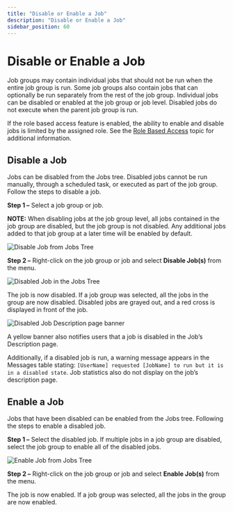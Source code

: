 ```yaml
---
title: "Disable or Enable a Job"
description: "Disable or Enable a Job"
sidebar_position: 60
---
```


# Disable or Enable a Job

Job groups may contain individual jobs that should not be run when the entire job group is run. Some
job groups also contain jobs that can optionally be run separately from the rest of the job group.
Individual jobs can be disabled or enabled at the job group or job level. Disabled jobs do not
execute when the parent job group is run.

If the role based access feature is enabled, the ability to enable and disable jobs is limited by
the assigned role. See the [Role Based Access](/docs/accessanalyzer/12.0/admin/settings/access/rolebased/overview.md) topic
for additional information.

## Disable a Job

Jobs can be disabled from the Jobs tree. Disabled jobs cannot be run manually, through a scheduled
task, or executed as part of the job group. Follow the steps to disable a job.

**Step 1 –** Select a job group or job.

**NOTE:** When disabling jobs at the job group level, all jobs contained in the job group are
disabled, but the job group is not disabled. Any additional jobs added to that job group at a later
time will be enabled by default.

![Disable Job from Jobs Tree](/img/product_docs/accessanalyzer/12.0/admin/jobs/job/disablejob.webp)

**Step 2 –** Right-click on the job group or job and select **Disable Job(s)** from the menu.

![Disabled Job in the Jobs Tree](/img/product_docs/accessanalyzer/12.0/admin/jobs/job/disabledjob.webp)

The job is now disabled. If a job group was selected, all the jobs in the group are now disabled.
Disabled jobs are grayed out, and a red cross is displayed in front of the job.

![Disabled Job Description page banner](/img/product_docs/accessanalyzer/12.0/admin/jobs/job/disabledjob2.webp)

A yellow banner also notifies users that a job is disabled in the Job’s Description page.

Additionally, if a disabled job is run, a warning message appears in the Messages table stating:
`[UserName] requested [JobName] to run but it is in a disabled state`. Job statistics also do not
display on the job’s description page.

## Enable a Job

Jobs that have been disabled can be enabled from the Jobs tree. Following the steps to enable a
disabled job.

**Step 1 –** Select the disabled job. If multiple jobs in a job group are disabled, select the job
group to enable all of the disabled jobs.

![Enable Job from Jobs Tree](/img/product_docs/accessanalyzer/12.0/admin/jobs/job/enablejob.webp)

**Step 2 –** Right-click on the job group or job and select **Enable Job(s)** from the menu.

The job is now enabled. If a job group was selected, all the jobs in the group are now enabled.
